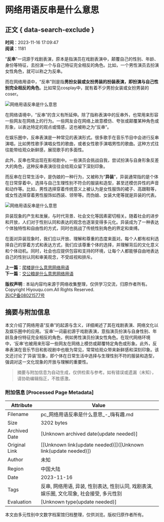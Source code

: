# 网络用语反串是什么意思

## 正文 { data-search-exclude }


**时间**：2023-11-16 17:09:47  
**阅读**：1181  

“**反串**”一词源于戏剧表演，原本是指演员在戏剧表演中，颠覆自己的性别、年龄、身份等特征，去扮演一个与自己特征完全相反的角色。比如，一个男性演员去扮演女性角色，就可以称之为反串。  

而在网络用语中，“反串”则是指**男扮女装或女扮男装的扮装表演，即扮演与自己性别完全相反的角色**。比如常见cosplay中，就有着不少男扮女装或女扮男装的coser。

![网络用语反串是什么意思](http://pc.hiyouqu.com/zb_users/upload/2023/11/20231116170947170012578733236.jpg)  

在网络语境中，“反串”的含义有所延伸。除了指称表演中的反串外，也常用来形容一些网友在网络上的行为。一些网友会在网络上故意模仿、夸张或颠覆某种角色或形象，以表达特定的观点或情感，这也被称之为“反串”。  

在娱乐圈中，反串表演是一种常见的表演形式。很多歌手在音乐节目中会进行反串演唱，比如男性歌手演唱女性的歌曲，或者女性歌手演唱男性的歌曲。这种方式往往能带给观众新鲜感，展现歌手的多面性。  

此外，反串也常出现在影视剧中。一些演员会挑战自我，尝试扮演与自身形象反差大的角色，这种反串表演往往会给观众留下深刻印象。  

而反串在日常生活中，是伪娘的一种行为，又被称为“**异装**”，异装通常指的是个体在日常穿着中，选择与自己生理性别不符合的服装和造型，甚至还模仿异性的声音和动作等。比如，男性选择穿着传统意义上被认为是女性服饰的裙子、高跟鞋等，或女性选择穿着男性服饰如西装、领带等。而伪娘、女装大佬等就是异装的代表。

![网络用语反串是什么意思](http://pc.hiyouqu.com/zb_users/upload/2023/11/20231116170948170012578887198.jpg)  

异装现象的产生和发展，与时代背景、社会文化等因素密切相关。随着社会的进步和开放，人们对于性别认同和表达的观念也逐渐变得多元化。异装成为了一种表达个体独特性和自由性的方式，同时也挑战了传统性别角色的界定和束缚。  

在面对异装现象时，我们应以开放、理解和尊重的态度来面对。每个人都有权利选择自己的穿着方式和表达方式，我们应该尊重个体的选择，并理解背后的文化意义和个体动机。同时，社会也应提供包容和支持的环境，让每个人都能够自由地表达自己的性别认同和审美观念，不受歧视和排斥。

**上一篇**：[爬楼是什么意思网络用语](http://pc.hiyouqu.com/post/12063.html)  
**下一篇**：[交公粮是什么意思网络用语](http://pc.hiyouqu.com/post/12107.html)  

**版权声明** : 本站内容均来源于网络收集整理，仅供学习交流，归原作者所有。  
Copyright Hiyouqu.com.All Rights Reserved.  
[苏ICP备08021577号](https://beian.miit.gov.cn/)  
<!-- tcd_original_link http://pc.hiyouqu.com/post/12064.html -->


## 摘要与附加信息

<!-- tcd_abstract -->
本文介绍了网络用语“反串”的起源与含义，详细阐述了其在戏剧表演、网络文化以及娱乐圈中的应用。‘反串’一词最初源于戏剧表演，意指演员扮演与自身性别、年龄及身份特征完全相反的角色，例如男性演员扮演女性角色。在现代网络环境中，‘反串’也被用来形容一些网友在网络上模仿或颠覆特定角色或形象。此外，反串表演在音乐节目和影视剧中也极为常见，常常给观众带来新鲜感和深刻印象。该文还讨论了‘异装’现象，即个体在日常生活中选择与生理性别不符的服装和造型，强调对这一文化现象的开放与理解的重要性。
<!-- tcd_abstract_end -->

> 摘要与附加信息为自动生成，仅供检索与参考。如有错误或遗漏（未知），请协助编辑指正，不胜感激。

### 附加信息 [Processed Page Metadata]

| Attribute       | Value                                  |
|-----------------|----------------------------------------|
| Filename        | pc_网络用语反串是什么意思_-_嗨有趣.md                             |
| Size            | 3202 bytes                           |
| Archived Date   | [Unknown archived date(update needed)]                             |
| Original Link   | [[Unknown link(update needed)]]([Unknown link(update needed)])                       |
| Author          | 未知                               |
| Region          | 中国大陆                               |
| Date            | 2023-11-16                                 |
| Tags            | 反串, 网络用语, 异装, 性别表达, 性别认同, 戏剧表演, 娱乐圈, 文化现象, 社会接受, 多元性别                                 |
| Evaluation            | [Unknown type(update needed)]                                 |
<!-- tcd_table_end -->

本文由多元性别中文数字档案馆归档整理，仅供浏览。版权归原作者所有。
